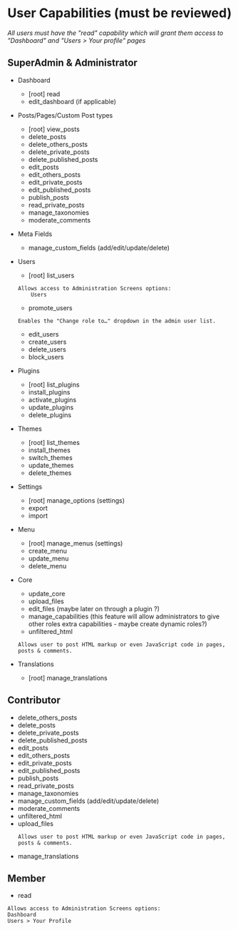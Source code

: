 # User Capabilities (must be reviewed)

*All users must have the "read" capability which will grant them access to "Dashboard" and "Users > Your profile" pages*

## SuperAdmin & Administrator
* Dashboard
    * [root] read
    * edit_dashboard (if applicable)

* Posts/Pages/Custom Post types
    * [root] view_posts
    * delete_posts
    * delete_others_posts
    * delete_private_posts
    * delete_published_posts
    * edit_posts
    * edit_others_posts
    * edit_private_posts
    * edit_published_posts
    * publish_posts
    * read_private_posts
    * manage_taxonomies
    * moderate_comments
    
* Meta Fields
    * manage_custom_fields (add/edit/update/delete)

* Users
    * [root] list_users
    ```
    Allows access to Administration Screens options:
        Users
    ```
    * promote_users
    ```
    Enables the "Change role to…" dropdown in the admin user list.
    ```
    * edit_users
    * create_users
    * delete_users
    * block_users

* Plugins
    * [root] list_plugins
    * install_plugins
    * activate_plugins
    * update_plugins
    * delete_plugins

* Themes
    * [root] list_themes
    * install_themes
    * switch_themes
    * update_themes
    * delete_themes

* Settings
    * [root] manage_options (settings)
    * export
    * import

* Menu
    * [root] manage_menus (settings)
    * create_menu
    * update_menu
    * delete_menu

* Core
    * update_core
    * upload_files
    * edit_files (maybe later on through a plugin ?)
    * manage_capabilities (this feature will allow administrators to give other roles extra capabilities - maybe create dynamic roles?)
    * unfiltered_html
    ```
    Allows user to post HTML markup or even JavaScript code in pages, posts & comments.
    ```

* Translations
    * [root] manage_translations


## Contributor
* delete_others_posts
* delete_posts
* delete_private_posts
* delete_published_posts
* edit_posts
* edit_others_posts
* edit_private_posts
* edit_published_posts
* publish_posts
* read_private_posts
* manage_taxonomies
* manage_custom_fields (add/edit/update/delete)
* moderate_comments
* unfiltered_html
* upload_files
    ```
    Allows user to post HTML markup or even JavaScript code in pages, posts & comments.
    ```
* manage_translations


## Member
* read
```
Allows access to Administration Screens options:
Dashboard
Users > Your Profile
```
